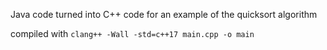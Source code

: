 Java code turned into C++ code for an example of the quicksort algorithm

compiled with `clang++ -Wall -std=c++17 main.cpp -o main` 
